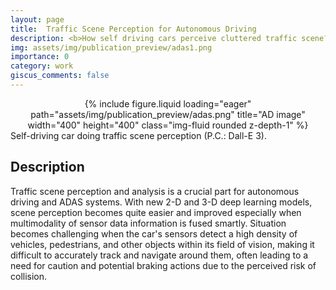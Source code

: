 ```yaml
---
layout: page
title:  Traffic Scene Perception for Autonomous Driving
description: <b>How self driving cars perceive cluttered traffic scene?</b>
img: assets/img/publication_preview/adas1.png
importance: 0
category: work
giscus_comments: false
---
```


<center>
<div class="row">
    <div class="col-sm mt-3 mt-md-0">
        {% include figure.liquid loading="eager" path="assets/img/publication_preview/adas.png" title="AD image" width="400" height="400" class="img-fluid rounded z-depth-1" %}
    </div>
</div>
</center>
<div class="caption">
    Self-driving car doing traffic scene perception (P.C.: Dall-E 3).
</div>

## Description
Traffic scene perception and analysis is a crucial part for autonomous driving and ADAS systems. With new 2-D and 3-D deep learning models, scene perception becomes quite easier and improved especially when multimodality of sensor data information is fused smartly. Situation becomes challenging when the car's sensors detect a high density of vehicles, pedestrians, and other objects within its field of vision, making it difficult to accurately track and navigate around them, often leading to a need for caution and potential braking actions due to the perceived risk of collision.

      
